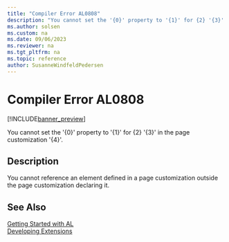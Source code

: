 ```yaml
---
title: "Compiler Error AL0808"
description: "You cannot set the '{0}' property to '{1}' for {2} '{3}' in the page customization '{4}'."
ms.author: solsen
ms.custom: na
ms.date: 09/06/2023
ms.reviewer: na
ms.tgt_pltfrm: na
ms.topic: reference
author: SusanneWindfeldPedersen
---
```

[//]: # (START>DO_NOT_EDIT)
[//]: # (IMPORTANT:Do not edit any of the content between here and the END>DO_NOT_EDIT.)
[//]: # (Any modifications should be made in the .xml files in the ModernDev repo.)
# Compiler Error AL0808

[!INCLUDE[banner_preview](../includes/banner_preview.md)]

You cannot set the '{0}' property to '{1}' for {2} '{3}' in the page customization '{4}'.


## Description
You cannot reference an element defined in a page customization outside the page customization declaring it.  

[//]: # (IMPORTANT: END>DO_NOT_EDIT)
## See Also  
[Getting Started with AL](../devenv-get-started.md)  
[Developing Extensions](../devenv-dev-overview.md)  